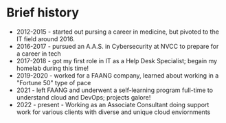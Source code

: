 # Brief history

- 2012-2015 - started out pursing a career in medicine, but pivoted to the IT field around 2016.
- 2016-2017 - pursued an A.A.S. in Cybersecurity at NVCC to prepare for a career in tech
- 2017-2018 - got my first role in IT as a Help Desk Specialist; begain my homelab during this time!
- 2019-2020 - worked for a FAANG company, learned about working in a "Fortune 50" type of pace
- 2021 - left FAANG and underwent a self-learning program full-time to understand cloud and DevOps; projects galore!
- 2022 - present - Working as an Associate Consultant doing support work for various clients with diverse and unique cloud enviornments
